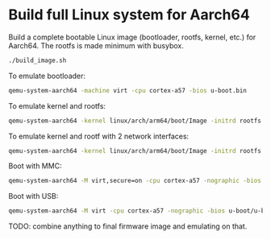 # Build full Linux system for Aarch64

Build a complete bootable Linux image (bootloader, rootfs, kernel, etc.) for Aarch64. The rootfs is made minimum with busybox.

```bash
./build_image.sh
```

To emulate bootloader:

```bash
qemu-system-aarch64 -machine virt -cpu cortex-a57 -bios u-boot.bin
```

To emulate kernel and rootfs:

```bash
qemu-system-aarch64 -kernel linux/arch/arm64/boot/Image -initrd rootfs.cpio.gz -machine virt -cpu cortex-a53 -m 1G -nographic -append "root=/dev/mem"
```

To emulate kernel and rootf with 2 network interfaces:

```bash
qemu-system-aarch64 -kernel linux/arch/arm64/boot/Image -initrd rootfs.cpio.gz -machine virt -cpu cortex-a53 -m 1G -nographic -append "root=/dev/mem" -netdev user,id=mynet0,hostfwd=tcp::8080-:80 -device e1000,netdev=mynet0 -net nic,macaddr=52:54:aa:12:35:02,model=virtio
```

Boot with MMC:

```bash
qemu-system-aarch64 -M virt,secure=on -cpu cortex-a57 -nographic -bios flash.bin -m 2048 -d int -device sdhci-pci,sd-spec-version=3 -drive if=none,file=emmc.img,format=raw,id=MMC1 -device sd-card,drive=MMC1
```

Boot with USB:

```bash
qemu-system-aarch64 -M virt -cpu cortex-a57 -nographic -bios u-boot/u-boot.bin -m 2048 -device usb-ehci,id=ehci  -drive if=none,file=emmc.img,id=image,format=raw -device usb-storage,bus=ehci.0,drive=image
```

TODO: combine anything to final firmware image and emulating on that.
